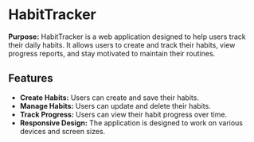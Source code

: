 # HabitTracker

**Purpose:** HabitTracker is a web application designed to help users track their daily habits. It allows users to create and track their habits, view progress reports, and stay motivated to maintain their routines.

## Features
- **Create Habits:** Users can create and save their habits.
- **Manage Habits:** Users can update and delete their habits.
- **Track Progress:** Users can view their habit progress over time.
- **Responsive Design:** The application is designed to work on various devices and screen sizes.
